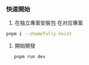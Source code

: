 ### 快速開始
1. 在独立專案安裝包 
在对应專案
```bash
pnpm i --shamefully-hoist
```
1. 開始開發
```bash
   pnpm run dev 
```

